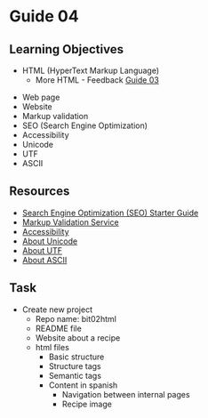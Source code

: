 # Guide 04
## Learning Objectives
* HTML (HyperText Markup Language)
	- More HTML - Feedback [Guide 03](guide03.md)
- Web page
- Website
- Markup validation
- SEO (Search Engine Optimization)
- Accessibility
- Unicode
- UTF
- ASCII
## Resources
- [Search Engine Optimization (SEO) Starter Guide](https://developers.google.com/search/docs/fundamentals/seo-starter-guide)
- [Markup Validation Service](https://validator.w3.org/)
- [Accessibility](https://www.w3.org/standards/webdesign/accessibility)
- [About Unicode](https://unicode.org/faq/basic_q.html#1)
- [About UTF](https://unicode.org/faq/utf_bom.html)
- [About ASCII](https://www.asciitable.com/)
## Task
* Create new project
  - Repo name: bit02html
  - README file
  - Website about a recipe
  * html files
    - Basic structure
    - Structure tags
    - Semantic tags
    * Content in spanish
      - Navigation between internal pages
      - Recipe image
